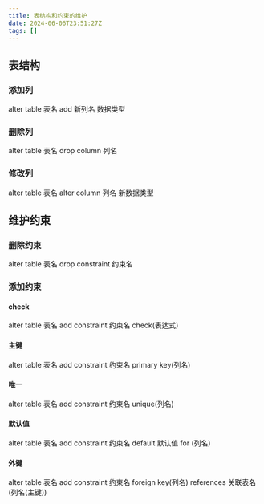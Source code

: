 ```yaml
---
title: 表结构和约束的维护
date: 2024-06-06T23:51:27Z
tags: []
---
```


## 表结构

### 添加列

alter table 表名 add 新列名 数据类型

### 删除列

alter table 表名 drop column 列名

### 修改列

alter table 表名 alter column 列名 新数据类型

## 维护约束

### 删除约束

alter table 表名 drop constraint 约束名

### 添加约束

#### check

alter table 表名 add constraint 约束名 check(表达式)

#### 主键

alter table 表名 add constraint 约束名 primary key(列名)

#### 唯一

alter table 表名 add constraint 约束名 unique(列名)

#### 默认值

alter table 表名 add constraint 约束名 default 默认值 for (列名)

#### 外键

alter table 表名 add constraint 约束名 foreign key(列名) references 关联表名(列名(主键))
